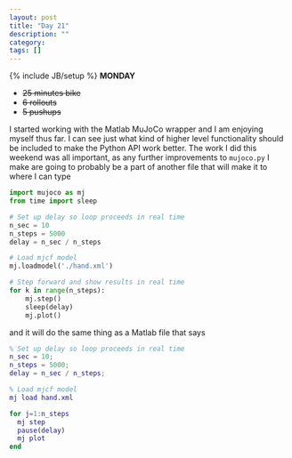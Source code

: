 ```yaml
---
layout: post
title: "Day 21"
description: ""
category:
tags: []
---
```

{% include JB/setup %}
**MONDAY**

- ~~25 minutes bike~~
- ~~6 rollouts~~
- ~~5 pushups~~

I started working with the Matlab MuJoCo wrapper and I am enjoying myself thus far. I can see just what kind of higher level functionality should be included to make the Python API work better. The work I did this weekend was all important, as any further improvements to `mujoco.py` I make are going to probably be a part of another file that will make it to where I can type
```Python
import mujoco as mj
from time import sleep

# Set up delay so loop proceeds in real time
n_sec = 10
n_steps = 5000
delay = n_sec / n_steps

# Load mjcf model
mj.loadmodel('./hand.xml')

# Step forward and show results in real time
for k in range(n_steps):
    mj.step()
    sleep(delay)
    mj.plot()
```
and it will do the same thing as a Matlab file that says
``` Matlab
% Set up delay so loop proceeds in real time
n_sec = 10;
n_steps = 5000;
delay = n_sec / n_steps;

% Load mjcf model
mj load hand.xml

for j=1:n_steps
  mj step
  pause(delay)
  mj plot
end
```
